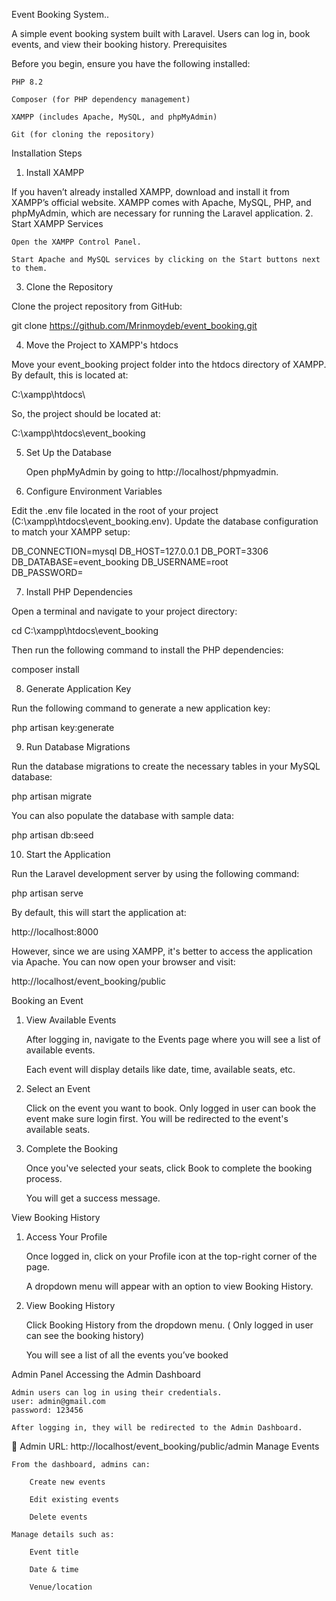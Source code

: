 Event Booking System..

A simple event booking system built with Laravel. Users can log in, book events, and view their booking history.
Prerequisites

Before you begin, ensure you have the following installed:

    PHP 8.2

    Composer (for PHP dependency management)

    XAMPP (includes Apache, MySQL, and phpMyAdmin)

    Git (for cloning the repository)

Installation Steps
1. Install XAMPP

If you haven’t already installed XAMPP, download and install it from XAMPP’s official website. XAMPP comes with Apache, MySQL, PHP, and phpMyAdmin, which are necessary for running the Laravel application.
2. Start XAMPP Services

    Open the XAMPP Control Panel.

    Start Apache and MySQL services by clicking on the Start buttons next to them.

3. Clone the Repository

Clone the project repository from GitHub:

git clone https://github.com/Mrinmoydeb/event_booking.git

4. Move the Project to XAMPP's htdocs

Move your event_booking project folder into the htdocs directory of XAMPP. By default, this is located at:

C:\xampp\htdocs\

So, the project should be located at:

C:\xampp\htdocs\event_booking

5. Set Up the Database

    Open phpMyAdmin by going to http://localhost/phpmyadmin.


6. Configure Environment Variables

Edit the .env file located in the root of your project (C:\xampp\htdocs\event_booking\.env). Update the database configuration to match your XAMPP setup:

DB_CONNECTION=mysql
DB_HOST=127.0.0.1
DB_PORT=3306
DB_DATABASE=event_booking 
DB_USERNAME=root         
DB_PASSWORD=            

7. Install PHP Dependencies

Open a terminal and navigate to your project directory:

cd C:\xampp\htdocs\event_booking

Then run the following command to install the PHP dependencies:

composer install

8. Generate Application Key

Run the following command to generate a new application key:

php artisan key:generate

9. Run Database Migrations

Run the database migrations to create the necessary tables in your MySQL database:

php artisan migrate

You can also populate the database with sample data:

php artisan db:seed

10. Start the Application

Run the Laravel development server by using the following command:

php artisan serve

By default, this will start the application at:

http://localhost:8000

However, since we are using XAMPP, it's better to access the application via Apache. You can now open your browser and visit:

http://localhost/event_booking/public

Booking an Event
1. View Available Events

    After logging in, navigate to the Events page where you will see a list of available events.

    Each event will display details like date, time, available seats, etc.

2. Select an Event
   

    Click on the event you want to book.
    Only logged in user can book the event make sure login first.
    You will be redirected to the event's available seats.

4. Complete the Booking

    Once you've selected your seats, click Book  to complete the booking process.

    You will get a success message.


View Booking History
1. Access Your Profile

    Once logged in, click on your Profile icon at the top-right corner of the page.

    A dropdown menu will appear with an option to view Booking History.

2. View Booking History
 
    Click Booking History from the dropdown menu. ( Only logged in user can see the booking history)

    You will see a list of all the events you’ve booked

Admin Panel
Accessing the Admin Dashboard

    Admin users can log in using their credentials.
    user: admin@gmail.com
    password: 123456

    After logging in, they will be redirected to the Admin Dashboard.

🔗 Admin URL: http://localhost/event_booking/public/admin
Manage Events

    From the dashboard, admins can:

        Create new events

        Edit existing events

        Delete events

    Manage details such as:

        Event title

        Date & time

        Venue/location

  
